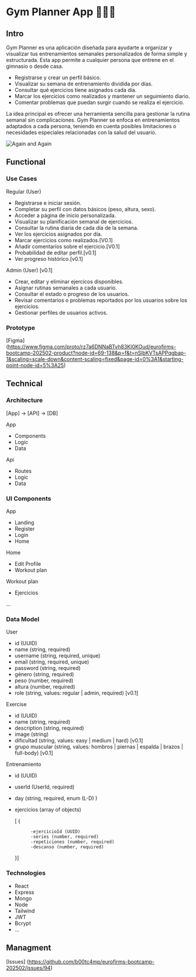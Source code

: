 # Gym Planner App 🏃‍♂️‍➡️

## Intro
Gym Planner es una aplicación diseñada para ayudarte a organizar y visualizar tus entrenamientos semanales personalizados de forma simple y estructurada.
Esta app permite a cualquier persona que entrene en el gimnasio o desde casa.

- Registrarse y crear un perfil básico.
- Visualizar su semana de entrenamiento dividida por días.
- Consultar qué ejercicios tiene asignados cada día.
- Marcar los ejercicios como realizados y mantener un seguimiento diario.
- Comentar problemas que puedan surgir cuando se realiza el ejercicio.

La idea principal es ofrecer una herramienta sencilla para gestionar la rutina semanal sin complicaciones. Gym Planner se enfoca en entrenamientos adaptados a cada persona, teniendo en cuenta posibles limitaciones o necesidades especiales relacionadas con la salud del usuario.

![Again and Again](https://media.giphy.com/media/v1.Y2lkPWVjZjA1ZTQ3azkzcGV0OTdsNXN3cWFwc3Q0NnpxMjU4OGk4bGZkOG0zMTRzbTR1YSZlcD12MV9naWZzX3NlYXJjaCZjdD1n/zZapPN7vQZYJRDvMOO/giphy.gif)

## Functional
### Use Cases
Regular (User)

- Registrarse e iniciar sesión.
- Completar su perfil con datos básicos (peso, altura, sexo).
- Acceder a página de inicio personalizada.
- Visualizar su planificación semanal de ejercicios.
- Consultar la rutina diaria de cada día de la semana.
- Ver los ejercicios asignados por día.
- Marcar ejercicios como realizados.[V0.1]
- Añadir comentarios sobre el ejercicio.[V0.1]
- Probabilidad de editar perfil.[v0.1]
- Ver progreso histórico.[v0.1]

Admin (User) [v0.1]

- Crear, editar y eliminar ejercicos disponibles.
- Asignar rutinas semanales a cada usuario.
- Consultar el estado o progreso de los usuarios.
- Revisar comentarios o problemas reportados por los usuarios sobre los ejercicios.
- Gestionar perfiles de usuarios activos.

### Prototype
[Figma] (https://www.figma.com/proto/rz7a6DNNaBTvh83KI0KOud/eurofirms-bootcamp-202502-product?node-id=69-138&p=f&t=nSlbKVTsAPPqgbap-1&scaling=scale-down&content-scaling=fixed&page-id=0%3A1&starting-point-node-id=5%3A25) 

## Technical
### Architecture
[App] -> [API] -> [DB]

App
- Components
- Logic
- Data

Api
- Routes
- Logic
- Data

### UI Components

App

- Landing
- Register
- Login
- Home

Home

- Edit Profile
- Workout plan

Workout plan

- Ejercicios

...

### Data Model

User

- id (UUID)
- name (string, required)
- username (string, required, unique)
- email (string, required, unique)
- password (string, required)
- género (string, required)
- peso (number, required)
- altura (number, required)
- role (string, values: regular | admin, required) [v0.1]

Exercise
- id (UUID)
- name (string, required)
- description (string, required)
- image (string)
- dificultad (string, values: easy | medium | hard) [v0.1]
- grupo muscular (string, values: hombros | piernas | espalda | brazos | full-body) [v0.1]

Entrenamiento
- id (UUID)
- userId (UserId, required)
- day (string, required, enum (L-D) )
- ejercicios (array of objects)

     [
        {

            -ejercicioId (UUID)
            -series (number, required)
            -repeticiones (number, required)
            -descanso (number, required)

    }]

### Technologies

- React
- Express
- Mongo
- Node
- Tailwind
- JWT
- Bcrypt
- ...

## Managment

[Issues]
(https://github.com/b00tc4mp/eurofirms-bootcamp-202502/issues/94)



    

